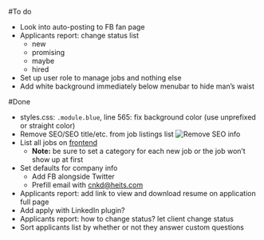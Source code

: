 #To do
- Look into auto-posting to FB fan page
- Applicants report: change status list
    - new
    - promising
    - maybe
    - hired
- Set up user role to manage jobs and nothing else
- Add white background immediately below menubar to hide man’s waist

#Done
- styles.css: `.module.blue`, line 565: fix background color (use unprefixed or straight color)
- Remove SEO/SEO title/etc. from job listings list
    ![Remove SEO info](https://www.evernote.com/shard/s26/sh/b62473c8-9fc5-42a2-87ef-da1ae27ab18e/19ee0cf8e2abfe2b4e97c740cc60728e/deep/0/Jobs---Heits-Building-Services-Cincinnati-Northern-Kentucky-Dayton---WordPress.png)
- List all jobs on [frontend](http://www.heits-cnkd.com/jobs/)
    - **Note:** be sure to set a category for each new job or the job won’t show up at first
- Set defaults for company info
    - Add FB alongside Twitter
    - Prefill email with cnkd@heits.com
- Applicants report: add link to view and download resume on application full page
- Add apply with LinkedIn plugin?
- Applicants report: how to change status? let client change status
- Sort applicants list by whether or not they answer custom questions
